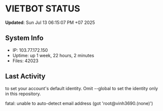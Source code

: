 # VIETBOT STATUS
**Updated**: Sun Jul 13 06:15:07 PM +07 2025

## System Info
- IP: 103.77.172.150
- Uptime: up 1 week, 22 hours, 2 minutes
- Files: 42023

## Last Activity

to set your account's default identity.
Omit --global to set the identity only in this repository.

fatal: unable to auto-detect email address (got 'root@vinh3690.(none)')
